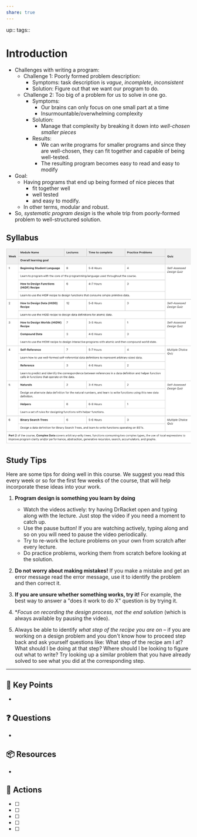 ```yaml
---
share: true
---
```


up:: 
tags:: 

# Introduction
- Challenges with writing a program:
	- Challenge 1: Poorly formed problem description:
		- Symptoms: task description is *vague*, *incomplete*, *inconsistent*
		- Solution: Figure out that we want our program to do.
	- Challenge 2: Too big of a problem for us to solve in one go.
		- Symptoms:
			- Our brains can only focus on one small part at a time
			- Insurmountable/overwhelming  complexity
		- Solution:
			- Manage that complexity by breaking it down  into *well-chosen smaller pieces* 
		- Results:
			- We can write programs for smaller programs and since they are well-chosen, they can fit together and capable of being well-tested.
			- The resulting program becomes easy to read and easy to modify
- Goal:
	- Having programs that end up being formed of nice pieces that
		- fit together well
		- well tested
		- and easy to modify.
	- In other terms, modular and robust.
- So, *systematic program design* is the whole trip from poorly-formed problem to well-structured solution.
## Syllabus
![Pasted image 20230803131251.png](./40-referenceVAULTS/Resource%20Library/Images/Pasted%20image%2020230803131251.png)
## Study Tips
Here are some tips for doing well in this course. We suggest you read this every week or so for the first few weeks of the course, that will help incorporate these ideas into your work.

1. **Program design is something you learn by doing**
    - Watch the videos actively: try having DrRacket open and typing along with the lecture. Just stop the video if you need a moment to catch up.
    - Use the pause button! If you are watching actively, typing along and so on you will need to pause the video periodically.
    - Try to re-work the lecture problems on your own from scratch after every lecture.
    - Do practice problems, working them from scratch before looking at the solution.   
          
2. **Do not worry about making mistakes!** If you make a mistake and get an error message read the error message, use it to identify the problem and then correct it.  
      
3. **If you are unsure whether something works, try it!** For example, the best way to answer a "does it work to do X" question is by trying it.   
      
4. **Focus on recording the design process, not the end solution* (which is always available by pausing the video).   
      
5. Always be able to identify *what step of the recipe you are on* – if you are working on a design problem and you don't know how to proceed step back and ask yourself questions like: What step of the recipe am I at? What should I be doing at that step? Where should I be looking to figure out what to write? Try looking up a similar problem that you have already solved to see what you did at the corresponding step.   
---

## 🔑 Key Points
- 
## ❓ Questions
- 
## 📦 Resources
- 
## 🎯 Actions
- [ ] 
- [ ] 
- [ ] 
- [ ] 
- [ ] 